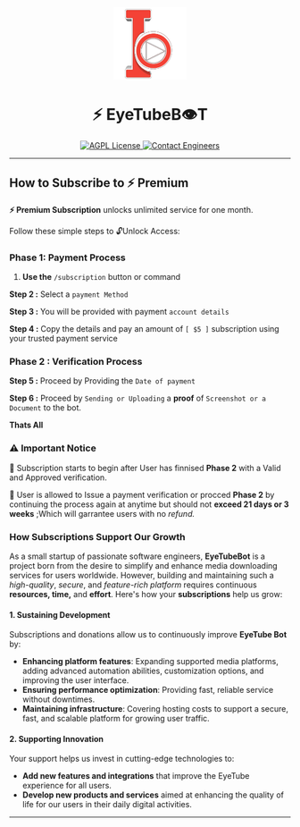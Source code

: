 <p align="center">
  <a href="https://t.me/EyeTubeAiBot">
    <img src="https://github.com/Mickekofi/EyeTubeBot/blob/master/logo.png" alt="Logo" width="130">
  </a>
  <h1 align="center"><strong>⚡️ EyeTubeB👁T</strong></h1>
  <p align="center">
    <a href="http://www.gnu.org/licenses/agpl-3.0">
      <img src="https://img.shields.io/badge/license-AGPL-blue.svg" alt="AGPL License">
    </a>
    <a href="https://wa.me/233505994829?text=*EyeTubeB👁t_From_Github_User_💬Message_:*%20">
      <img src="https://img.shields.io/badge/Contact-Engineers-red.svg" alt="Contact Engineers">
    </a>
  </p>
</p>

---


## How to Subscribe to ⚡️ Premium

**⚡️ Premium Subscription** unlocks unlimited service for one month.

Follow these simple steps to 🔓Unlock Access:

### Phase 1: Payment Process

1. **Use the** ```/subscription``` button or command

**Step 2 :** Select a ```payment Method```

**Step 3 :** You will be provided with payment ```account details```

**Step 4 :** Copy the details and pay an amount of ```[ $5 ]``` subscription using your trusted payment service

### Phase 2 : Verification Process

**Step 5 :** Proceed by Providing the ```Date of payment```

**Step 6 :** Proceed by ```Sending or Uploading``` a **proof** of ```Screenshot or a Document``` to the bot.

**Thats All**

### ⚠️ Important Notice 
📌 Subscription starts to begin after User has finnised **Phase 2** with a Valid and Approved verification.

📌 User is allowed to Issue a payment verification or procced **Phase 2**  by continuing the process again at anytime but should not **exceed 21 days or 3 weeks** ;Which will garrantee users with no *refund.*

### How Subscriptions Support Our Growth

As a small startup of passionate software engineers, **EyeTubeBot** is a project born from the desire to simplify and enhance media downloading services for users worldwide. However, building and maintaining such a *high-quality*, *secure*, and *feature-rich platform* requires continuous **resources, time,** and **effort**. Here's how your **subscriptions** help us grow:

#### 1. Sustaining Development

Subscriptions and donations allow us to continuously improve **EyeTube Bot** by:

- **Enhancing platform features**: Expanding supported media platforms, adding advanced automation abilities, customization options, and improving the user interface.
- **Ensuring performance optimization**: Providing fast, reliable service without downtimes.
- **Maintaining infrastructure**: Covering hosting costs to support a secure, fast, and scalable platform for growing user traffic.

#### 2. Supporting Innovation

Your support helps us invest in cutting-edge technologies to:

- **Add new features and integrations** that improve the EyeTube experience for all users.
- **Develop new products and services** aimed at enhancing the quality of life for our users in their daily digital activities.

---

